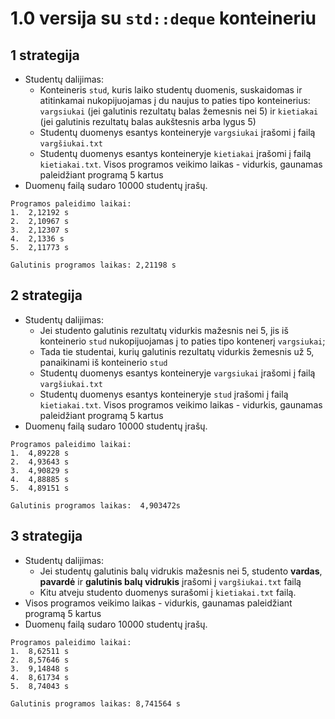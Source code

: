 # 1.0 versija su ```std::deque``` konteineriu
## 1 strategija
- Studentų dalijimas:
  - Konteineris ```stud```, kuris laiko studentų duomenis, suskaidomas ir atitinkamai nukopijuojamas į du naujus to paties tipo konteinerius: 
  ```vargsiukai``` (jei galutinis rezultatų balas žemesnis nei 5) ir ```kietiakai``` (jei galutinis rezultatų balas aukštesnis arba lygus 5) 
  - Studentų duomenys esantys konteineryje ```vargsiukai``` įrašomi į failą ```vargšiukai.txt```
  - Studentų duomenys esantys konteineryje ```kietiakai``` įrašomi į failą ```kietiakai.txt```.
  Visos programos veikimo laikas - vidurkis, gaunamas paleidžiant programą 5 kartus
- Duomenų failą sudaro 10000 studentų įrašų.
```shell
Programos paleidimo laikai:
1.  2,12192 s
2.  2,10967 s
3.  2,12307 s
4.  2,1336 s
5.  2,11773 s

Galutinis programos laikas: 2,21198 s
```
## 2 strategija
- Studentų dalijimas:
  - Jei studento galutinis rezultatų vidurkis mažesnis nei 5, jis iš konteinerio ```stud``` nukopijuojamas į to paties tipo kontenerį ```vargsiukai```;
  - Tada tie studentai, kurių galutinis rezultatų vidurkis žemesnis už 5, panaikinami iš konteinerio ```stud```
  - Studentų duomenys esantys konteineryje ```vargsiukai``` įrašomi į failą ```vargšiukai.txt```
  - Studentų duomenys esantys konteineryje ```stud``` įrašomi į failą ```kietiakai.txt```.
  Visos programos veikimo laikas - vidurkis, gaunamas paleidžiant programą 5 kartus
- Duomenų failą sudaro 10000 studentų įrašų.
```shell
Programos paleidimo laikai:
1.  4,89228 s
2.  4,93643 s
3.  4,90829 s
4.  4,88885 s
5.  4,89151 s

Galutinis programos laikas:  4,903472s
```
## 3 strategija
- Studentų dalijimas:
  - Jei studentų galutinis balų vidrukis mažesnis nei 5, studento **vardas**, **pavardė** ir **galutinis balų vidrukis** įrašomi į ```vargšiukai.txt``` failą
  - Kitu atveju studento duomenys surašomi į ```kietiakai.txt``` failą.
- Visos programos veikimo laikas - vidurkis, gaunamas paleidžiant programą 5 kartus
- Duomenų failą sudaro 10000 studentų įrašų.
```shell
Programos paleidimo laikai:
1.  8,62511 s
2.  8,57646 s
3.  9,14848 s
4.  8,61734 s
5.  8,74043 s

Galutinis programos laikas: 8,741564 s
```
